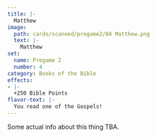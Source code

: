 ```yaml
---
title: |-
  Matthew
image: 
  path: cards/scanned/pregame2/04 Matthew.png
  text: |-
    Matthew
set:
  name: Pregame 2
  number: 4
category: Books of the Bible
effects: 
- |-
  +250 Bible Points
flavor-text: |-
  You read one of the Gospels!
---
```

Some actual info about this thing TBA.
